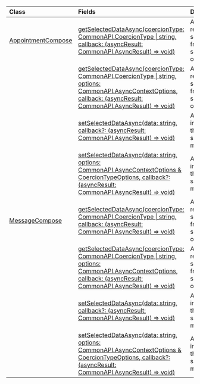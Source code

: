 | Class | Fields | Description |
|:---|:---|:---|
|[AppointmentCompose](/javascript/api/outlook/office.appointmentcompose)|[getSelectedDataAsync(coercionType: CommonAPI.CoercionType \| string, callback: (asyncResult: CommonAPI.AsyncResult<string>) => void)](/javascript/api/outlook/office.appointmentcompose#outlook-office-appointmentcompose-getselecteddataasync-member(1))|Asynchronously returns selected data from the subject or body of a message.|
||[getSelectedDataAsync(coercionType: CommonAPI.CoercionType \| string, options: CommonAPI.AsyncContextOptions, callback: (asyncResult: CommonAPI.AsyncResult) => void)](/javascript/api/outlook/office.appointmentcompose#outlook-office-appointmentcompose-getselecteddataasync-member(1))|Asynchronously returns selected data from the subject or body of a message.|
||[setSelectedDataAsync(data: string, callback?: (asyncResult: CommonAPI.AsyncResult<void>) => void)](/javascript/api/outlook/office.appointmentcompose#outlook-office-appointmentcompose-setselecteddataasync-member(1))|Asynchronously inserts data into the body or subject of a message.|
||[setSelectedDataAsync(data: string, options: CommonAPI.AsyncContextOptions & CoercionTypeOptions, callback?: (asyncResult: CommonAPI.AsyncResult<void>) => void)](/javascript/api/outlook/office.appointmentcompose#outlook-office-appointmentcompose-setselecteddataasync-member(1))|Asynchronously inserts data into the body or subject of a message.|
|[MessageCompose](/javascript/api/outlook/office.messagecompose)|[getSelectedDataAsync(coercionType: CommonAPI.CoercionType \| string, callback: (asyncResult: CommonAPI.AsyncResult) => void)](/javascript/api/outlook/office.messagecompose#outlook-office-messagecompose-getselecteddataasync-member(1))|Asynchronously returns selected data from the subject or body of a message.|
||[getSelectedDataAsync(coercionType: CommonAPI.CoercionType \| string, options: CommonAPI.AsyncContextOptions, callback: (asyncResult: CommonAPI.AsyncResult) => void)](/javascript/api/outlook/office.messagecompose#outlook-office-messagecompose-getselecteddataasync-member(1))|Asynchronously returns selected data from the subject or body of a message.|
||[setSelectedDataAsync(data: string, callback?: (asyncResult: CommonAPI.AsyncResult<void>) => void)](/javascript/api/outlook/office.messagecompose#outlook-office-messagecompose-setselecteddataasync-member(1))|Asynchronously inserts data into the body or subject of a message.|
||[setSelectedDataAsync(data: string, options: CommonAPI.AsyncContextOptions & CoercionTypeOptions, callback?: (asyncResult: CommonAPI.AsyncResult<void>) => void)](/javascript/api/outlook/office.messagecompose#outlook-office-messagecompose-setselecteddataasync-member(1))|Asynchronously inserts data into the body or subject of a message.|
